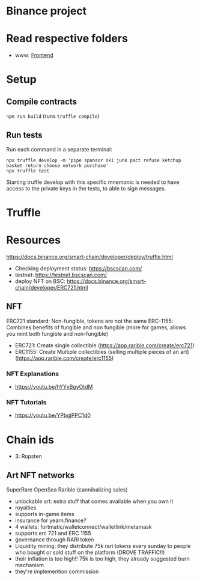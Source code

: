# Binance project

# Read respective folders

- www: [Frontend](./www)

# Setup

## Compile contracts

`npm run build` (runs `truffle compile`)

## Run tests

Run each command in a separate terminal:

```
npx truffle develop -m 'pipe sponsor ski junk pact refuse ketchup basket return choose network purchase'
npx truffle test
```

Starting truffle develop with this specific mnemonic is needed to have access to the private keys in the tests, to able to sign messages.

# Truffle

# Resources

https://docs.binance.org/smart-chain/developer/deploy/truffle.html

- Checking deployment status: https://bscscan.com/
- testnet: https://testnet.bscscan.com/
- deploy NFT on BSC: https://docs.binance.org/smart-chain/developer/ERC721.html

## NFT

ERC721 standard: Non-fungible, tokens are not the same
ERC-1155: Combines benefits of fungible and non fungible (more for games, allows you mint both fungible and non-fungible)

- ERC721: Create single collectible (https://app.rarible.com/create/erc721)
- ERC1155: Create Multiple collectibles (selling multiple pieces of an art) (https://app.rarible.com/create/erc1155)

### NFT Explanations

- https://youtu.be/hYYxBgyOtdM

### NFT Tutorials

- https://youtu.be/YPbgjPPC1d0

# Chain ids

- 3: Ropsten

## Art NFT networks

SuperRare
OpenSea
Rarible (cannibalizing sales)

- unlockable art: extra stuff that comes available when you own it
- royalties
- supports in-game items
- insurance for yearn.finance?
- 4 wallets: fortmatic/walletconnect/walletlink/metamask
- supports erc 721 and ERC 1155
- governance through RARI token
- Liquidity mining: they distribute 75k rari tokens every sunday to people who bought or sold stuff on the platform (DROVE TRAFFIC!!)
- their inflation is too high!! 75k is too high, they already suggested burn mechanism
- they're implemention commission
